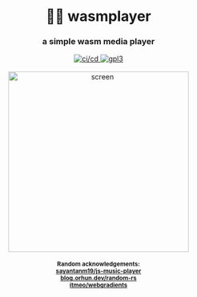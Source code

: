 <div align="center">
  <h1>🦀✨ wasmplayer</h1>
  <h3>a simple wasm media player</h3>
  <a href="https://github.com/andros21/wasmplayer/actions/workflows/ci-cd.yml">
    <img src="https://img.shields.io/github/actions/workflow/status/andros21/wasmplayer/ci-cd.yml?label=ci/cd&style=flat-square&logo=github" alt="ci/cd">
  <a href="https://github.com/andros21/rustracer/blob/master/LICENSE">
    <img src="https://img.shields.io/github/license/andros21/wasmplayer?color=blue&style=flat-square&logo=gnu" alt="gpl3"/>
  </a>
  </a>
  <br>
  <br>
  <img src="https://github.com/andros21/wasmplayer/assets/58751603/54da531d-6bfb-46f6-be06-deef3d016a88" alt="screen" width="360px"/>
  <br>
  <br>
  <sub><strong>Random acknowledgements:</strong></sub>
  <br>
  <sub><strong><a href="https://github.com/sayantanm19/js-music-player/blob/master/index.html">sayantanm19/js-music-player</a></strong></sub>
  <br>
  <sub><strong><a href="https://blog.orhun.dev/zero-deps-random-in-rust/">blog.orhun.dev/random-rs</a></strong></sub>
  <br>
  <sub><strong><a href="https://github.com/itmeo/webgradients">itmeo/webgradients</a></strong></sub>
</div>

